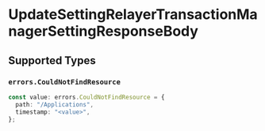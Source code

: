 # UpdateSettingRelayerTransactionManagerSettingResponseBody


## Supported Types

### `errors.CouldNotFindResource`

```typescript
const value: errors.CouldNotFindResource = {
  path: "/Applications",
  timestamp: "<value>",
};
```

